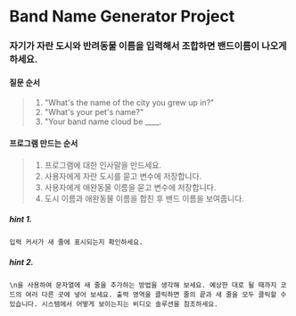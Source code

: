 # Band Name Generator Project

### 자기가 자란 도시와 반려동물 이름을 입력해서 조합하면 밴드이름이 나오게 하세요.
#### 질문 순서
> 1. "What's the name of the city you grew up in?"
> 2. "What's your pet's name?"
> 3. "Your band name cloud be ____.

#### 프로그램 만드는 순서
> 1. 프로그램에 대한 인사말을 만드세요.
> 2. 사용자에게 자란 도시를 묻고 변수에 저장합니다.
> 3. 사용자에게 애완동물 이름을 묻고 변수에 저장합니다.
> 4. 도시 이름과 애완동물 이름을 합친 후 밴드 이름을 보여줍니다.

##### hint 1.
`입력 커서가 새 줄에 표시되는지 확인하세요.`

##### hint 2.
`\n을 사용하여 문자열에 새 줄을 추가하는 방법을 생각해 보세요. 예상한 대로 될 때까지 코드의 여러 다른 곳에 넣어 보세요. 출력 영역을 클릭하면 줄의 끝과 새 줄을 모두 클릭할 수 있습니다. 시스템에서 어떻게 보이는지는 비디오 솔루션을 참조하세요.`